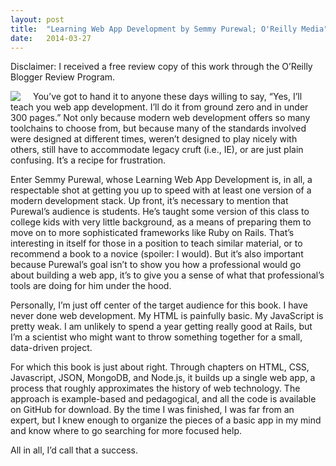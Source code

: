 ```yaml
---
layout: post
title:  "Learning Web App Development by Semmy Purewal; O'Reilly Media"
date:   2014-03-27 
---
```

Disclaimer: I received a free review copy of this work through the O’Reilly Blogger Review Program.

<img src="http://akamaicovers.oreilly.com/images/9781449370190/cat.gif" style="float:left; margin-right: 20px"/> You’ve got to hand it to anyone these days willing to say, “Yes, I’ll teach you web app development. I’ll do it from ground zero and in under 300 pages.” Not only because modern web development offers so many toolchains to choose from, but because many of the standards involved were designed at different times, weren’t designed to play nicely with others, still have to accommodate legacy cruft (i.e., IE), or are just plain confusing. It’s a recipe for frustration.

Enter Semmy Purewal, whose Learning Web App Development is, in all, a respectable shot at getting you up to speed with at least one version of a modern development stack. Up front, it’s necessary to mention that Purewal’s audience is students. He’s taught some version of this class to college kids with very little background, as a means of preparing them to move on to more sophisticated frameworks like Ruby on Rails. That’s interesting in itself for those in a position to teach similar material, or to recommend a book to a novice (spoiler: I would). But it’s also important because Purewal’s goal isn’t to show you how a professional would go about building a web app, it’s to give you a sense of what that professional’s tools are doing for him under the hood.

Personally, I’m just off center of the target audience for this book. I have never done web development. My HTML is painfully basic. My JavaScript is pretty weak. I am unlikely to spend a year getting really good at Rails, but I’m a scientist who might want to throw something together for a small, data-driven project.

For which this book is just about right. Through chapters on HTML, CSS, Javascript, JSON, MongoDB, and Node.js, it builds up a single web app, a process that roughly approximates the history of web technology. The approach is example-based and pedagogical, and all the code is available on GitHub for download. By the time I was finished, I was far from an expert, but I knew enough to organize the pieces of a basic app in my mind and know where to go searching for more focused help.

All in all, I’d call that a success.
